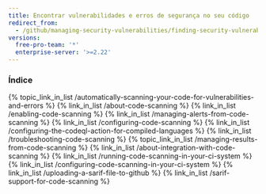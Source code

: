 ```yaml
---
title: Encontrar vulnerabilidades e erros de segurança no seu código
redirect_from:
  - /github/managing-security-vulnerabilities/finding-security-vulnerabilities-in-your-projects-code
versions:
  free-pro-team: '*'
  enterprise-server: '>=2.22'
---
```


### Índice

{% topic_link_in_list /automatically-scanning-your-code-for-vulnerabilities-and-errors %}
    {% link_in_list /about-code-scanning %}
    {% link_in_list /enabling-code-scanning %}
    {% link_in_list /managing-alerts-from-code-scanning %}
    {% link_in_list /configuring-code-scanning %}
    {% link_in_list /configuring-the-codeql-action-for-compiled-languages %}
    {% link_in_list /troubleshooting-code-scanning %}
{% topic_link_in_list /managing-results-from-code-scanning %}
    {% link_in_list /about-integration-with-code-scanning %}
    {% link_in_list /running-code-scanning-in-your-ci-system %}
    {% link_in_list /configuring-code-scanning-in-your-ci-system %}
    {% link_in_list /uploading-a-sarif-file-to-github %}
    {% link_in_list /sarif-support-for-code-scanning %}
